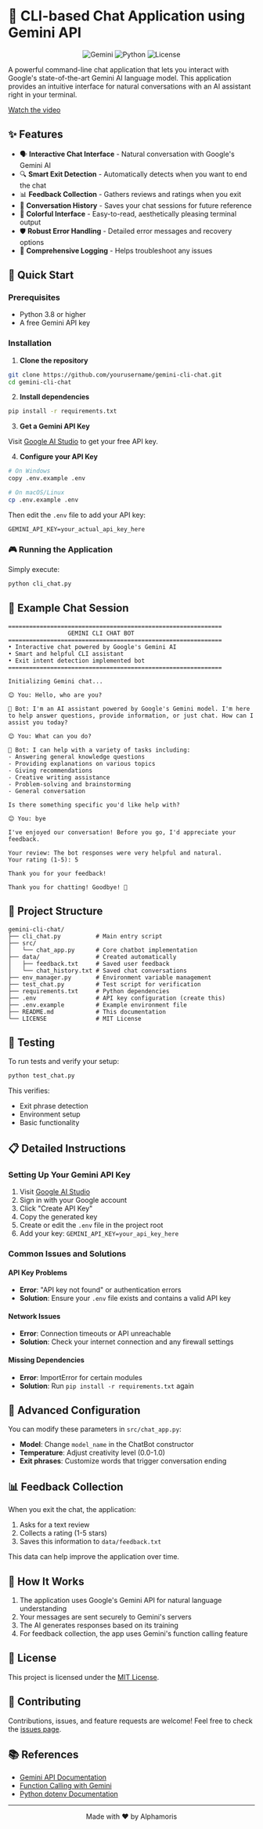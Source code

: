 # 🤖 CLI-based Chat Application using Gemini API

<div align="center">

![Gemini](https://img.shields.io/badge/Powered%20by-Gemini%20AI-blue)
![Python](https://img.shields.io/badge/Python-3.8+-green)
![License](https://img.shields.io/badge/License-MIT-yellow)

</div>

A powerful command-line chat application that lets you interact with Google's state-of-the-art Gemini AI language model. This application provides an intuitive interface for natural conversations with an AI assistant right in your terminal.

[Watch the video](https://drive.google.com/file/d/1g2boXnZLzcX1HwLo0E7O45On-CrVuEg_/view?usp=sharing)

<div align="center">


</div>

## ✨ Features

- 🗣️ **Interactive Chat Interface** - Natural conversation with Google's Gemini AI
- 🔍 **Smart Exit Detection** - Automatically detects when you want to end the chat
- 📊 **Feedback Collection** - Gathers reviews and ratings when you exit
- 💾 **Conversation History** - Saves your chat sessions for future reference
- 🎨 **Colorful Interface** - Easy-to-read, aesthetically pleasing terminal output
- 🛡️ **Robust Error Handling** - Detailed error messages and recovery options
- 📝 **Comprehensive Logging** - Helps troubleshoot any issues

## 🚀 Quick Start

### Prerequisites

- Python 3.8 or higher
- A free Gemini API key

### Installation

1. **Clone the repository**

```bash
git clone https://github.com/yourusername/gemini-cli-chat.git
cd gemini-cli-chat
```

2. **Install dependencies**

```bash
pip install -r requirements.txt
```

3. **Get a Gemini API Key**

Visit [Google AI Studio](https://aistudio.google.com/app/apikey) to get your free API key.

4. **Configure your API Key**

```bash
# On Windows
copy .env.example .env

# On macOS/Linux
cp .env.example .env
```

Then edit the `.env` file to add your API key:

```
GEMINI_API_KEY=your_actual_api_key_here
```

### 🎮 Running the Application

Simply execute:

```bash
python cli_chat.py
```

## 💬 Example Chat Session

```
=============================================================
                 GEMINI CLI CHAT BOT
=============================================================
• Interactive chat powered by Google's Gemini AI
• Smart and helpful CLI assistant
• Exit intent detection implemented bot
=============================================================

Initializing Gemini chat...

😊 You: Hello, who are you?

🤖 Bot: I'm an AI assistant powered by Google's Gemini model. I'm here to help answer questions, provide information, or just chat. How can I assist you today?

😊 You: What can you do?

🤖 Bot: I can help with a variety of tasks including:
- Answering general knowledge questions
- Providing explanations on various topics
- Giving recommendations
- Creative writing assistance
- Problem-solving and brainstorming
- General conversation

Is there something specific you'd like help with?

😊 You: bye

I've enjoyed our conversation! Before you go, I'd appreciate your feedback.

Your review: The bot responses were very helpful and natural.
Your rating (1-5): 5

Thank you for your feedback!

Thank you for chatting! Goodbye! 👋
```

## 📁 Project Structure

```
gemini-cli-chat/
├── cli_chat.py          # Main entry script
├── src/
│   └── chat_app.py      # Core chatbot implementation
├── data/                # Created automatically
│   ├── feedback.txt     # Saved user feedback
│   └── chat_history.txt # Saved chat conversations
├── env_manager.py       # Environment variable management
├── test_chat.py         # Test script for verification
├── requirements.txt     # Python dependencies
├── .env                 # API key configuration (create this)
├── .env.example         # Example environment file
├── README.md            # This documentation
└── LICENSE              # MIT License
```

## 🧪 Testing

To run tests and verify your setup:

```bash
python test_chat.py
```

This verifies:
- Exit phrase detection
- Environment setup
- Basic functionality

## 📋 Detailed Instructions

### Setting Up Your Gemini API Key

1. Visit [Google AI Studio](https://aistudio.google.com/app/apikey)
2. Sign in with your Google account
3. Click "Create API Key"
4. Copy the generated key
5. Create or edit the `.env` file in the project root
6. Add your key: `GEMINI_API_KEY=your_api_key_here`

### Common Issues and Solutions

#### API Key Problems

- **Error**: "API key not found" or authentication errors
- **Solution**: Ensure your `.env` file exists and contains a valid API key

#### Network Issues

- **Error**: Connection timeouts or API unreachable
- **Solution**: Check your internet connection and any firewall settings

#### Missing Dependencies

- **Error**: ImportError for certain modules
- **Solution**: Run `pip install -r requirements.txt` again

## 🔧 Advanced Configuration

You can modify these parameters in `src/chat_app.py`:

- **Model**: Change `model_name` in the ChatBot constructor
- **Temperature**: Adjust creativity level (0.0-1.0)
- **Exit phrases**: Customize words that trigger conversation ending

## 📊 Feedback Collection

When you exit the chat, the application:

1. Asks for a text review
2. Collects a rating (1-5 stars)
3. Saves this information to `data/feedback.txt`

This data can help improve the application over time.

## 🧠 How It Works

1. The application uses Google's Gemini API for natural language understanding
2. Your messages are sent securely to Gemini's servers
3. The AI generates responses based on its training
4. For feedback collection, the app uses Gemini's function calling feature

## 📝 License

This project is licensed under the [MIT License](LICENSE).

## 🤝 Contributing

Contributions, issues, and feature requests are welcome! Feel free to check the [issues page](https://github.com/Alphamoris/CLI_chatbot.git).

## 📚 References

- [Gemini API Documentation](https://ai.google.dev/gemini-api/docs/text-generation)
- [Function Calling with Gemini](https://ai.google.dev/gemini-api/docs/function-calling)
- [Python dotenv Documentation](https://github.com/theskumar/python-dotenv)

---

<div align="center">

Made with ❤️ by Alphamoris

</div> 